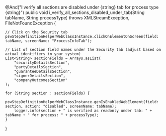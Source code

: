 @And("I verify all sections are disabled under {string} tab for process type {string}")
public void i_verify_all_sections_disabled_under_tab(String tabName, String processType) 
        throws XMLStreamException, FileNotFoundException {

    // Click on the Security tab
    pswStepDefinitionHelperWebClassInstance.clickOnElementOnScreen(field: tabName, screenName: "ProcessInfoTab");

    // List of section field names under the Security tab (adjust based on actual identifiers in your system)
    List<String> sectionFields = Arrays.asList(
        "securityDetailsSection",
        "partyDetailsSection",
        "guaranteeDetailsSection",
        "signerDetailsSection",
        "companyOutcomesSection"
    );

    for (String section : sectionFields) {
        pswStepDefinitionHelperWebClassInstance.genIsEnabledWebElement(field: section, action: "disabled", screenName: tabName);
        logger.info(section + " is verified as readonly under tab: " + tabName + " for process: " + processType);
    }
}
